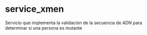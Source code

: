 # service_xmen
Servicio que implementa la validación de la secuencia de ADN para determinar si una persona es mutante
